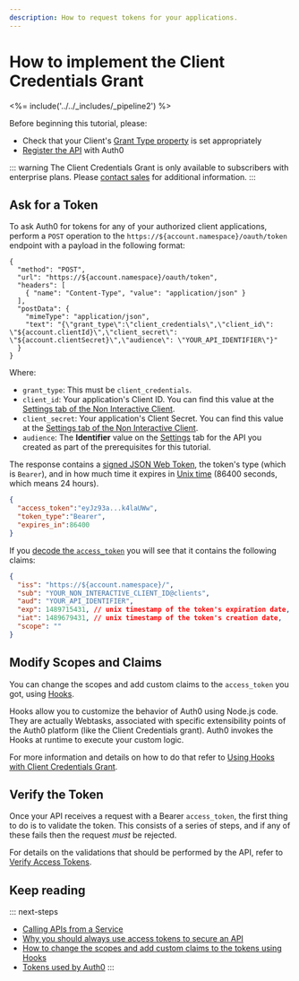 ```yaml
---
description: How to request tokens for your applications.
---
```

# How to implement the Client Credentials Grant

<%= include('../../_includes/_pipeline2') %>

Before beginning this tutorial, please:

* Check that your Client's [Grant Type property](/clients/client-grant-types) is set appropriately
* [Register the API](/apis#how-to-configure-an-api-in-auth0) with Auth0

::: warning
The Client Credentials Grant is only available to subscribers with enterprise plans. Please [contact sales](https://auth0.com/?contact=true) for additional information.
:::

## Ask for a Token

To ask Auth0 for tokens for any of your authorized client applications, perform a `POST` operation to the `https://${account.namespace}/oauth/token` endpoint with a payload in the following format:

```har
{
  "method": "POST",
  "url": "https://${account.namespace}/oauth/token",
  "headers": [
    { "name": "Content-Type", "value": "application/json" }
  ],
  "postData": {
    "mimeType": "application/json",
    "text": "{\"grant_type\":\"client_credentials\",\"client_id\": \"${account.clientId}\",\"client_secret\": \"${account.clientSecret}\",\"audience\": \"YOUR_API_IDENTIFIER\"}"
  }
}
```

Where:

* `grant_type`: This must be `client_credentials`.
* `client_id`: Your application's Client ID. You can find this value at the [Settings tab of the Non Interactive Client](${manage_url}/#/clients).
* `client_secret`: Your application's Client Secret. You can find this value at the [Settings tab of the Non Interactive Client](${manage_url}/#/clients).
* `audience`: The **Identifier** value on the [Settings](${manage_url}/#/apis) tab for the API you created as part of the prerequisites for this tutorial.

The response contains a [signed JSON Web Token](/jwt), the token's type (which is `Bearer`), and in how much time it expires in [Unix time](https://en.wikipedia.org/wiki/Unix_time) (86400 seconds, which means 24 hours).

```json
{
  "access_token":"eyJz93a...k4laUWw",
  "token_type":"Bearer",
  "expires_in":86400
}
```

If you [decode the `access_token`](https://jwt.io/#debugger-io) you will see that it contains the following claims:

```json
{
  "iss": "https://${account.namespace}/",
  "sub": "YOUR_NON_INTERACTIVE_CLIENT_ID@clients",
  "aud": "YOUR_API_IDENTIFIER",
  "exp": 1489715431, // unix timestamp of the token's expiration date,
  "iat": 1489679431, // unix timestamp of the token's creation date,
  "scope": ""
}
```

## Modify Scopes and Claims

You can change the scopes and add custom claims to the `access_token` you got, using [Hooks](/hooks).

Hooks allow you to customize the behavior of Auth0 using Node.js code. They are actually Webtasks, associated with specific extensibility points of the Auth0 platform (like the Client Credentials grant). Auth0 invokes the Hooks at runtime to execute your custom logic.

For more information and details on how to do that refer to [Using Hooks with Client Credentials Grant](/api-auth/tutorials/client-credentials/customize-with-hooks).


## Verify the Token

Once your API receives a request with a Bearer `access_token`, the first thing to do is to validate the token. This consists of a series of steps, and if any of these fails then the request _must_ be rejected.

For details on the validations that should be performed by the API, refer to [Verify Access Tokens](/api-auth/tutorials/verify-access-token).

## Keep reading

::: next-steps
- [Calling APIs from a Service](/api-auth/grant/client-credentials)
- [Why you should always use access tokens to secure an API](/api-auth/why-use-access-tokens-to-secure-apis)
- [How to change the scopes and add custom claims to the tokens using Hooks](/api-auth/tutorials/client-credentials/customize-with-hooks)
- [Tokens used by Auth0](/tokens)
:::
